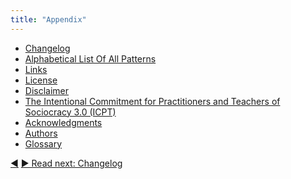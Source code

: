 ```yaml
---
title: "Appendix"
---
```



- [Changelog](changelog.html)
- [Alphabetical List Of All Patterns](pattern-index.html)
- [Links](links.html)
- [License](license.html)
- [Disclaimer](disclaimer.html)
- [The Intentional Commitment for Practitioners and Teachers of Sociocracy 3.0 (ICPT)](icpt.html)
- [Acknowledgments](acknowledgments.html)
- [Authors](authors.html)
- [Glossary](glossary.html)



<div class="bottom-nav">
<a href="fractal-organization.html" title="Back to: Fractal Organization">◀</a> <a href="changelog.html" title="">▶ Read next: Changelog</a>
</div>
